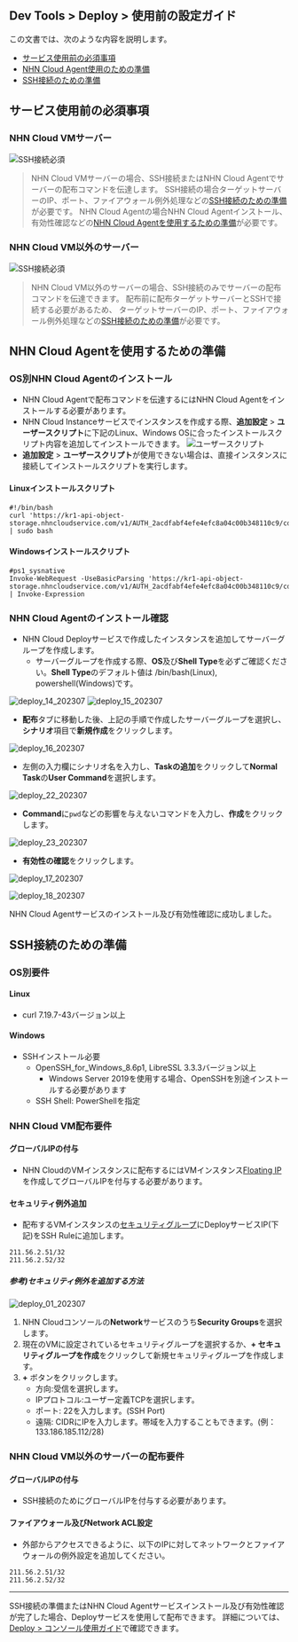 ## Dev Tools > Deploy > 使用前の設定ガイド

この文書では、次のような内容を説明します。

* [サービス使用前の必須事項](/Dev%20Tools/Deploy/ko/setup-guide-gov/#_1)
* [NHN Cloud Agent使用のための準備](/Dev%20Tools/Deploy/ko/setup-guide-gov/#cloud-agent)
* [SSH接続のための準備](/Dev%20Tools/Deploy/ko/setup-guide-gov/#ssh)

## サービス使用前の必須事項

### NHN Cloud VMサーバー
![SSH接続必須](https://kr1-api-object-storage.nhncloudservice.com/v1/AUTH_2acdfabf4efe4efc8a04c00b348110c9/cdn_origin/prod_tcdeploy/deploy_19_202307.png)

> NHN Cloud VMサーバーの場合、SSH接続またはNHN Cloud Agentでサーバーの配布コマンドを伝達します。
> SSH接続の場合ターゲットサーバーのIP、ポート、ファイアウォール例外処理などの[SSH接続のための準備](/Dev%20Tools/Deploy/ko/setup-guide-gov/#cloud-agent)が必要です。
> NHN Cloud Agentの場合NHN Cloud Agentインストール、有効性確認などの[NHN Cloud Agentを使用するための準備](/Dev%20Tools/Deploy/ko/setup-guide-gov/#_1)が必要です。

### NHN Cloud VM以外のサーバー
![SSH接続必須](https://kr1-api-object-storage.nhncloudservice.com/v1/AUTH_2acdfabf4efe4efc8a04c00b348110c9/cdn_origin/prod_tcdeploy/deploy_20_202307.png)

> NHN Cloud VM以外のサーバーの場合、SSH接続のみでサーバーの配布コマンドを伝達できます。
> 配布前に配布ターゲットサーバーとSSHで接続する必要があるため、
> ターゲットサーバーのIP、ポート、ファイアウォール例外処理などの[SSH接続のための準備](/Dev%20Tools/Deploy/ko/setup-guide-gov/#cloud-agent)が必要です。

## NHN Cloud Agentを使用するための準備

### OS別NHN Cloud Agentのインストール
* NHN Cloud Agentで配布コマンドを伝達するにはNHN Cloud Agentをインストールする必要があります。
* NHN Cloud Instanceサービスでインスタンスを作成する際、**追加設定** > **ユーザースクリプト**に下記のLinux、Windows OSに合ったインストールスクリプト内容を追加してインストールできます。
  ![ユーザースクリプト](https://kr1-api-object-storage.nhncloudservice.com/v1/AUTH_2acdfabf4efe4efc8a04c00b348110c9/cdn_origin/prod_tcdeploy/deploy_21_202307.png)
* **追加設定** > **ユーザースクリプト**が使用できない場合は、直接インスタンスに接続してインストールスクリプトを実行します。

#### Linuxインストールスクリプト
```
#!/bin/bash
curl 'https://kr1-api-object-storage.nhncloudservice.com/v1/AUTH_2acdfabf4efe4efc8a04c00b348110c9/cdn_origin/prod_tcdeploy/qemu/cloud_agent_install_linux_1.0.0.sh' | sudo bash
```

#### Windowsインストールスクリプト
```
#ps1_sysnative
Invoke-WebRequest -UseBasicParsing 'https://kr1-api-object-storage.nhncloudservice.com/v1/AUTH_2acdfabf4efe4efc8a04c00b348110c9/cdn_origin/prod_tcdeploy/qemu/cloud_agent_install_windows_1.0.0.ps1' | Invoke-Expression
```

### NHN Cloud Agentのインストール確認
* NHN Cloud Deployサービスで作成したインスタンスを追加してサーバーグループを作成します。
    * サーバーグループを作成する際、**OS**及び**Shell Type**を必ずご確認ください。**Shell Type**のデフォルト値は /bin/bash(Linux), powershell(Windows)です。

![deploy_14_202307](https://kr1-api-object-storage.nhncloudservice.com/v1/AUTH_2acdfabf4efe4efc8a04c00b348110c9/cdn_origin/prod_tcdeploy/deploy_14_202307.png)
![deploy_15_202307](https://kr1-api-object-storage.nhncloudservice.com/v1/AUTH_2acdfabf4efe4efc8a04c00b348110c9/cdn_origin/prod_tcdeploy/deploy_15_202307.png)


* **配布**タブに移動した後、上記の手順で作成したサーバーグループを選択し、**シナリオ**項目で**新規作成**をクリックします。

![deploy_16_202307](https://kr1-api-object-storage.nhncloudservice.com/v1/AUTH_2acdfabf4efe4efc8a04c00b348110c9/cdn_origin/prod_tcdeploy/deploy_16_202307.png)

* 左側の入力欄にシナリオ名を入力し、**Taskの追加**をクリックして**Normal Task**の**User Command**を選択します。

![deploy_22_202307](https://kr1-api-object-storage.nhncloudservice.com/v1/AUTH_2acdfabf4efe4efc8a04c00b348110c9/cdn_origin/prod_tcdeploy/deploy_22_202307.png)

* **Command**に`pwd`などの影響を与えないコマンドを入力し、**作成**をクリックします。

![deploy_23_202307](https://kr1-api-object-storage.nhncloudservice.com/v1/AUTH_2acdfabf4efe4efc8a04c00b348110c9/cdn_origin/prod_tcdeploy/deploy_23_202307.png)

* **有効性の確認**をクリックします。

![deploy_17_202307](https://kr1-api-object-storage.nhncloudservice.com/v1/AUTH_2acdfabf4efe4efc8a04c00b348110c9/cdn_origin/prod_tcdeploy/deploy_17_202307.png)

![deploy_18_202307](https://kr1-api-object-storage.nhncloudservice.com/v1/AUTH_2acdfabf4efe4efc8a04c00b348110c9/cdn_origin/prod_tcdeploy/deploy_18_202307.png)

NHN Cloud Agentサービスのインストール及び有効性確認に成功しました。

## SSH接続のための準備

### OS別要件
#### Linux
* curl 7.19.7-43バージョン以上

#### Windows
* SSHインストール必要
    * OpenSSH_for_Windows_8.6p1, LibreSSL 3.3.3バージョン以上
        * Windows Server 2019を使用する場合、OpenSSHを別途インストールする必要があります
    * SSH Shell: PowerShellを指定

### NHN Cloud VM配布要件
#### グローバルIPの付与
* NHN CloudのVMインスタンスに配布するにはVMインスタンス[Floating IP](https://docs.nhncloud.com/ko/Compute/Instance/ko/console-guide/#ip_1)を作成してグローバルIPを付与する必要があります。

#### セキュリティ例外追加
* 配布するVMインスタンスの[セキュリティグループ](https://docs.nhncloud.com/ko/Compute/Instance/ko/console-guide/#_13)にDeployサービスIP(下記)をSSH Ruleに追加します。
```
211.56.2.51/32
211.56.2.52/32
```
##### 参考)セキュリティ例外を追加する方法

![deploy_01_202307](https://kr1-api-object-storage.nhncloudservice.com/v1/AUTH_2acdfabf4efe4efc8a04c00b348110c9/cdn_origin/prod_tcdeploy/deploy_01_202307.png)

1. NHN Cloudコンソールの**Network**サービスのうち**Security Groups**を選択します。
2. 現在のVMに設定されているセキュリティグループを選択するか、**+ セキュリティグループを作成**をクリックして新規セキュリティグループを作成します。
3. **+** ボタンをクリックします。
    * 方向:受信を選択します。
    * IPプロトコル:ユーザー定義TCPを選択します。
    * ポート: 22を入力します。(SSH Port)
    * 遠隔: CIDRにIPを入力します。帯域を入力することもできます。(例：133.186.185.112/28)

### NHN Cloud VM以外のサーバーの配布要件
#### グローバルIPの付与
* SSH接続のためにグローバルIPを付与する必要があります。

#### ファイアウォール及びNetwork ACL設定
* 外部からアクセスできるように、以下のIPに対してネットワークとファイアウォールの例外設定を追加してください。
```
211.56.2.51/32
211.56.2.52/32
```

- - -

SSH接続の準備またはNHN Cloud Agentサービスインストール及び有効性確認が完了した場合、Deployサービスを使用して配布できます。
詳細については、[Deploy > コンソール使用ガイド](/Dev%20Tools/Deploy/ko/console-guide-gov/)で確認できます。
